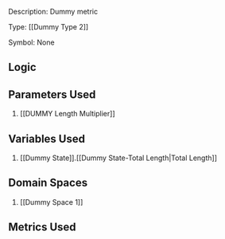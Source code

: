 Description: Dummy metric

Type: [[Dummy Type 2]]

Symbol: None

## Logic


## Parameters Used
1. [[DUMMY Length Multiplier]]

## Variables Used
1. [[Dummy State]].[[Dummy State-Total Length|Total Length]]

## Domain Spaces
1. [[Dummy Space 1]]
## Metrics Used
